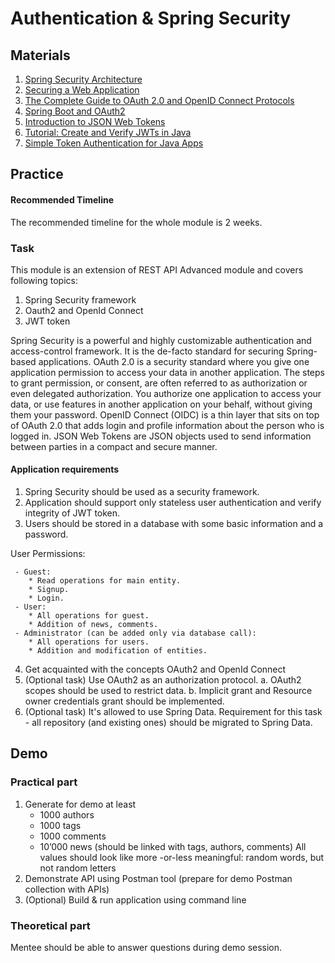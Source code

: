 # Authentication & Spring Security

## Materials

1. [Spring Security Architecture](https://spring.io/guides/topicals/spring-security-architecture)
2. [Securing a Web Application](https://spring.io/guides/gs/securing-web/)
3. [The Complete Guide to OAuth 2.0 and OpenID Connect Protocols](https://betterprogramming.pub/the-complete-guide-to-oauth-2-0-and-openid-connect-protocols-35ebc1cbc11a)
4. [Spring Boot and OAuth2](https://spring.io/guides/tutorials/spring-boot-oauth2/)
5. [Introduction to JSON Web Tokens](https://jwt.io/introduction/)
6. [Tutorial: Create and Verify JWTs in Java](https://developer.okta.com/blog/2018/10/31/jwts-with-java)
7. [Simple Token Authentication for Java Apps](https://developer.okta.com/blog/2018/10/16/token-auth-for-java)

## Practice

#### Recommended Timeline
The recommended timeline for the whole module is 2 weeks.

### Task

This module is an extension of REST API Advanced module and covers following topics:

1. Spring Security framework
2. Oauth2 and OpenId Connect
3. JWT token

Spring Security is a powerful and highly customizable authentication and access-control framework. It is the de-facto standard for securing Spring-based applications. OAuth 2.0 is a security standard where you give one application permission to access your data in another application. The steps to grant permission, or consent, are often referred to as authorization or even delegated authorization. You authorize one application to access your data, or use features in another application on your behalf, without giving them your password. OpenID Connect (OIDC) is a thin layer that sits on top of OAuth 2.0 that adds login and profile information about the person who is logged in. JSON Web Tokens are JSON objects used to send information between parties in a compact and secure manner.

#### Application requirements

1. Spring Security should be used as a security framework.
2. Application should support only stateless user authentication and verify integrity of JWT token.
3. Users should be stored in a database with some basic information and a password.

User Permissions:

     - Guest:
        * Read operations for main entity.
        * Signup.
        * Login.
     - User:
        * All operations for guest.
        * Addition of news, comments.
     - Administrator (can be added only via database call):
        * All operations for users.
        * Addition and modification of entities.

4. Get acquainted with the concepts OAuth2 and OpenId Connect
5. (Optional task) Use OAuth2 as an authorization protocol.
    a. OAuth2 scopes should be used to restrict data.
    b. Implicit grant and Resource owner credentials grant should be implemented.
6. (Optional task) It's allowed to use Spring Data. Requirement for this task - all repository (and existing ones) should be migrated to Spring Data.

## Demo
### Practical part

1. Generate for demo at least
    - 1000 authors
    - 1000 tags
    - 1000 comments
    - 10’000 news (should be linked with tags, authors, comments)
      All values should look like more -or-less meaningful: random words, but not random letters
2. Demonstrate API using Postman tool (prepare for demo Postman collection with APIs)
3. (Optional) Build & run application using command line

### Theoretical part

Mentee should be able to answer questions during demo session.
